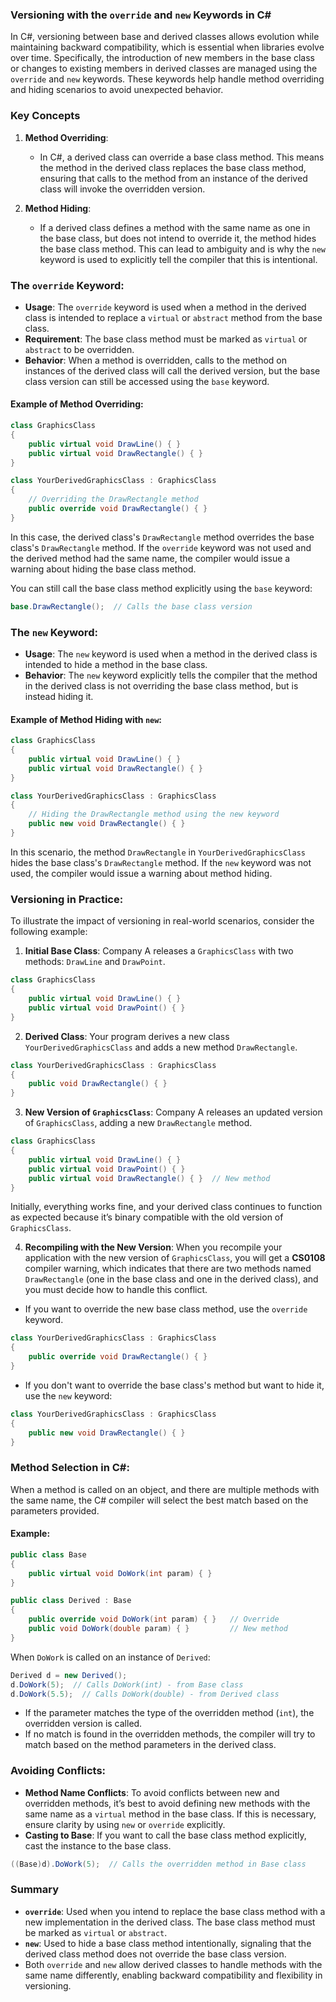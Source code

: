 ### **Versioning with the `override` and `new` Keywords in C#**

In C#, versioning between base and derived classes allows evolution while maintaining backward compatibility, which is essential when libraries evolve over time. Specifically, the introduction of new members in the base class or changes to existing members in derived classes are managed using the `override` and `new` keywords. These keywords help handle method overriding and hiding scenarios to avoid unexpected behavior.

### **Key Concepts**

1. **Method Overriding**:
   - In C#, a derived class can override a base class method. This means the method in the derived class replaces the base class method, ensuring that calls to the method from an instance of the derived class will invoke the overridden version.

2. **Method Hiding**:
   - If a derived class defines a method with the same name as one in the base class, but does not intend to override it, the method hides the base class method. This can lead to ambiguity and is why the `new` keyword is used to explicitly tell the compiler that this is intentional.

### **The `override` Keyword**:
- **Usage**: The `override` keyword is used when a method in the derived class is intended to replace a `virtual` or `abstract` method from the base class.
- **Requirement**: The base class method must be marked as `virtual` or `abstract` to be overridden.
- **Behavior**: When a method is overridden, calls to the method on instances of the derived class will call the derived version, but the base class version can still be accessed using the `base` keyword.

#### **Example of Method Overriding**:

```csharp
class GraphicsClass
{
    public virtual void DrawLine() { }
    public virtual void DrawRectangle() { }
}

class YourDerivedGraphicsClass : GraphicsClass
{
    // Overriding the DrawRectangle method
    public override void DrawRectangle() { }
}
```

In this case, the derived class's `DrawRectangle` method overrides the base class's `DrawRectangle` method. If the `override` keyword was not used and the derived method had the same name, the compiler would issue a warning about hiding the base class method.

You can still call the base class method explicitly using the `base` keyword:

```csharp
base.DrawRectangle();  // Calls the base class version
```

### **The `new` Keyword**:
- **Usage**: The `new` keyword is used when a method in the derived class is intended to hide a method in the base class.
- **Behavior**: The `new` keyword explicitly tells the compiler that the method in the derived class is not overriding the base class method, but is instead hiding it.

#### **Example of Method Hiding with `new`**:

```csharp
class GraphicsClass
{
    public virtual void DrawLine() { }
    public virtual void DrawRectangle() { }
}

class YourDerivedGraphicsClass : GraphicsClass
{
    // Hiding the DrawRectangle method using the new keyword
    public new void DrawRectangle() { }
}
```

In this scenario, the method `DrawRectangle` in `YourDerivedGraphicsClass` hides the base class's `DrawRectangle` method. If the `new` keyword was not used, the compiler would issue a warning about method hiding.

### **Versioning in Practice:**
To illustrate the impact of versioning in real-world scenarios, consider the following example:

1. **Initial Base Class**: Company A releases a `GraphicsClass` with two methods: `DrawLine` and `DrawPoint`.

```csharp
class GraphicsClass
{
    public virtual void DrawLine() { }
    public virtual void DrawPoint() { }
}
```

2. **Derived Class**: Your program derives a new class `YourDerivedGraphicsClass` and adds a new method `DrawRectangle`.

```csharp
class YourDerivedGraphicsClass : GraphicsClass
{
    public void DrawRectangle() { }
}
```

3. **New Version of `GraphicsClass`**: Company A releases an updated version of `GraphicsClass`, adding a new `DrawRectangle` method.

```csharp
class GraphicsClass
{
    public virtual void DrawLine() { }
    public virtual void DrawPoint() { }
    public virtual void DrawRectangle() { }  // New method
}
```

   Initially, everything works fine, and your derived class continues to function as expected because it’s binary compatible with the old version of `GraphicsClass`.

4. **Recompiling with the New Version**: When you recompile your application with the new version of `GraphicsClass`, you will get a **CS0108** compiler warning, which indicates that there are two methods named `DrawRectangle` (one in the base class and one in the derived class), and you must decide how to handle this conflict.

- If you want to override the new base class method, use the `override` keyword.

```csharp
class YourDerivedGraphicsClass : GraphicsClass
{
    public override void DrawRectangle() { }
}
```

- If you don't want to override the base class's method but want to hide it, use the `new` keyword:

```csharp
class YourDerivedGraphicsClass : GraphicsClass
{
    public new void DrawRectangle() { }
}
```

### **Method Selection in C#**:
When a method is called on an object, and there are multiple methods with the same name, the C# compiler will select the best match based on the parameters provided.

#### **Example**:

```csharp
public class Base
{
    public virtual void DoWork(int param) { }
}

public class Derived : Base
{
    public override void DoWork(int param) { }   // Override
    public void DoWork(double param) { }         // New method
}
```

When `DoWork` is called on an instance of `Derived`:

```csharp
Derived d = new Derived();
d.DoWork(5);  // Calls DoWork(int) - from Base class
d.DoWork(5.5);  // Calls DoWork(double) - from Derived class
```

- If the parameter matches the type of the overridden method (`int`), the overridden version is called.
- If no match is found in the overridden methods, the compiler will try to match based on the method parameters in the derived class.

### **Avoiding Conflicts**:
- **Method Name Conflicts**: To avoid conflicts between new and overridden methods, it’s best to avoid defining new methods with the same name as a `virtual` method in the base class. If this is necessary, ensure clarity by using `new` or `override` explicitly.
- **Casting to Base**: If you want to call the base class method explicitly, cast the instance to the base class.

```csharp
((Base)d).DoWork(5);  // Calls the overridden method in Base class
```

### **Summary**
- **`override`**: Used when you intend to replace the base class method with a new implementation in the derived class. The base class method must be marked as `virtual` or `abstract`.
- **`new`**: Used to hide a base class method intentionally, signaling that the derived class method does not override the base class version.
- Both `override` and `new` allow derived classes to handle methods with the same name differently, enabling backward compatibility and flexibility in versioning.